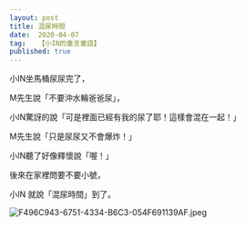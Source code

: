 ```yaml
---
layout: post
title: 混尿時間
date:  2020-04-07
tag:   【小IN的童言童語】
published: true 
---
```

<p>小IN坐馬桶尿尿完了，</p>

<p>M先生說「不要沖水輪爸爸尿」，</p>

<p>小IN驚訝的說「可是裡面已經有我的尿了耶！這樣會混在一起！」</p>

<p>M先生說「只是尿尿又不會爆炸！」</p>

<p>小IN聽了好像釋懷說「喔！」</p>

<p>後來在家裡問要不要小號，</p>

<p>小IN&nbsp;就說「混尿時間」到了。</p>

<p><img alt="F496C943-6751-4334-B6C3-054F691139AF.jpeg" src="https://pic.pimg.tw/smlife543/1586229373-639204850_n.jpg" title="F496C943-6751-4334-B6C3-054F691139AF.jpeg"></p>

